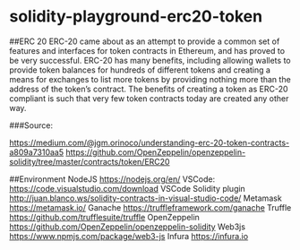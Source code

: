 # solidity-playground-erc20-token

##ERC 20
ERC-20 came about as an attempt to provide a common set of features and interfaces for token contracts in Ethereum, and has proved to be very successful. ERC-20 has many benefits, including allowing wallets to provide token balances for hundreds of different tokens and creating a means for exchanges to list more tokens by providing nothing more than the address of the token’s contract. The benefits of creating a token as ERC-20 compliant is such that very few token contracts today are created any other way.

###Source: 

https://medium.com/@jgm.orinoco/understanding-erc-20-token-contracts-a809a7310aa5
https://github.com/OpenZeppelin/openzeppelin-solidity/tree/master/contracts/token/ERC20

##Environment 
NodeJS <https://nodejs.org/en/>
VSCode: <https://code.visualstudio.com/download>
VSCode Solidity plugin <http://juan.blanco.ws/solidity-contracts-in-visual-studio-code/>
Metamask <https://metamask.io/>
Ganache <https://truffleframework.com/ganache>
Truffle <https://github.com/trufflesuite/truffle>
OpenZeppelin <https://github.com/OpenZeppelin/openzeppelin-solidity>
Web3js <https://www.npmjs.com/package/web3-js>
Infura <https://infura.io>